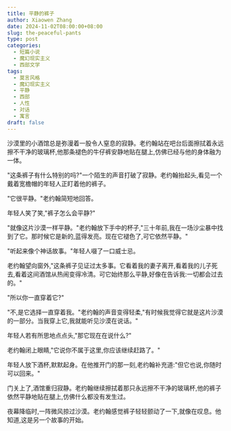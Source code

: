 ```yaml
---
title: 平静的裤子
author: Xiaowen Zhang
date: 2024-11-02T08:00:00+08:00
slug: the-peaceful-pants
type: post
categories:
  - 短篇小说
  - 魔幻现实主义
  - 西部文学
tags:
  - 莫言风格
  - 魔幻现实主义
  - 平静
  - 西部
  - 人性
  - 对话
  - 寓言
draft: false
---
```


沙漠里的小酒馆总是弥漫着一股令人窒息的寂静。老约翰站在吧台后面擦拭着永远擦不干净的玻璃杯,他那条褪色的牛仔裤安静地贴在腿上,仿佛已经与他的身体融为一体。

"这条裤子有什么特别的吗?"一个陌生的声音打破了寂静。老约翰抬起头,看见一个戴着宽檐帽的年轻人正盯着他的裤子。

"它很平静。"老约翰简短地回答。

年轻人笑了笑,"裤子怎么会平静?"

"就像这片沙漠一样平静。"老约翰放下手中的杯子,"三十年前,我在一场沙尘暴中找到了它。那时候它是新的,蓝得发亮。现在它褪色了,可它依然平静。"

"听起来像个神话故事。"年轻人啜了一口威士忌。

老约翰望向窗外,"这条裤子见证过太多事。它看着我的妻子离开,看着我的儿子死去,看着这间酒馆从热闹变得冷清。可它始终那么平静,好像在告诉我:一切都会过去的。"

"所以你一直穿着它?"

"不,是它选择一直穿着我。"老约翰的声音变得轻柔,"有时候我觉得它就是这片沙漠的一部分。当我穿上它,我就能听见沙漠在说话。"

年轻人若有所思地点点头,"那它现在在说什么?"

老约翰闭上眼睛,"它说你不属于这里,你应该继续赶路了。"

年轻人放下酒杯,默默起身。在他推开门的那一刻,老约翰补充道:"但它也说,你随时可以回来。"

门关上了,酒馆重归寂静。老约翰继续擦拭着那只永远擦不干净的玻璃杯,他的裤子依然平静地贴在腿上,仿佛什么都没有发生过。

夜幕降临时,一阵微风掠过沙漠。老约翰感觉裤子轻轻颤动了一下,就像在叹息。他知道,这是另一个故事的开始。